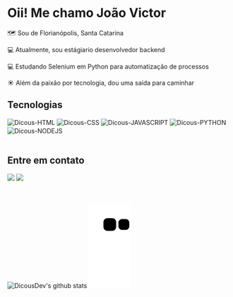 # Oii! Me chamo João Victor

🗺 Sou de Florianópolis, Santa Catarina

💻 Atualmente, sou estágiario desenvolvedor backend

💻 Estudando Selenium em Python para automatização de processos

☀ Além da paixão por tecnologia, dou uma saída para caminhar

## Tecnologias 
<div style="display: inline_block;">
  <img align="center" alt="Dicous-HTML" src="https://img.shields.io/badge/HTML5-E34F26?style=for-the-badge&logo=html5&logoColor=white">
  <img align="center" alt="Dicous-CSS" src="https://img.shields.io/badge/CSS3-1572B6?style=for-the-badge&logo=css3&logoColor=white">
  <img align="center" alt="Dicous-JAVASCRIPT" src="https://img.shields.io/badge/JavaScript-F7DF1E?style=for-the-badge&logo=javascript&logoColor=white">
  <img align="center" alt="Dicous-PYTHON" src="https://img.shields.io/badge/Python-3776AB?style=for-the-badge&logo=python&logoColor=white">
  <img align="center" alt="Dicous-NODEJS" src="https://img.shields.io/badge/Node.js-43853D?style=for-the-badge&logo=node.js&logoColor=white">
</div><br>

## Entre em contato
<div> 
  <a href = "mailto:joaodicu387@gmail.com"><img src="https://img.shields.io/badge/Gmail-D14836?style=for-the-badge&logo=gmail&logoColor=white" target="_blank"></a>
  <a href="https://www.linkedin.com/in/jo%C3%A3o-victor21/" target="_blank"><img src="https://img.shields.io/badge/-LinkedIn-%230077B5?style=for-the-badge&logo=linkedin&logoColor=white" target="_blank"></a>
</div><br><br>

![DicousDev's github stats](https://github-readme-stats.vercel.app/api?username=DicousDev&show_icons=true&theme=dracula)
![Snake animation](https://github.com/rafaballerini/rafaballerini/blob/output/github-contribution-grid-snake.svg)

<!--
**DicousDev/DicousDev** is a ✨ _special_ ✨ repository because its `README.md` (this file) appears on your GitHub profile.

Here are some ideas to get you started:

- 🔭 I’m currently working on ...
- 🌱 I’m currently learning ...
- 👯 I’m looking to collaborate on ...
- 🤔 I’m looking for help with ...
- 💬 Ask me about ...
- 📫 How to reach me: ...
- 😄 Pronouns: ...
- ⚡ Fun fact: ...
-->
